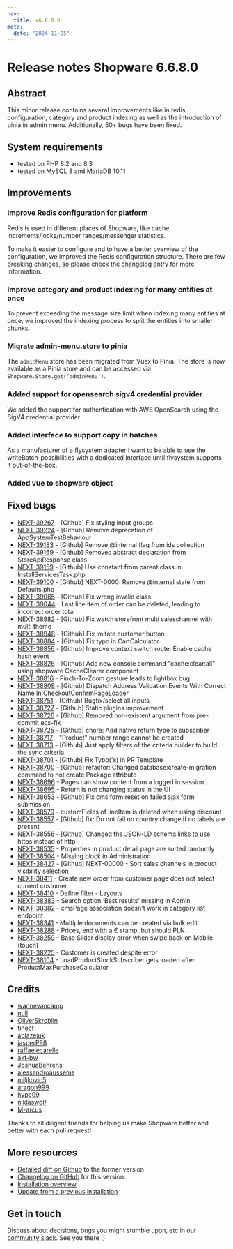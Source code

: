 ```yaml
---
nav:
  title: v6.6.8.0
meta:
  date: "2024-11-05"
---
```


# Release notes Shopware 6.6.8.0

## Abstract

This minor release contains several improvements like in redis configuration, category and product indexing as well as the introduction of pinia in admin menu. Additionally, 50+ bugs have been fixed.

## System requirements

* tested on PHP 8.2 and 8.3
* tested on MySQL 8 and MariaDB 10.11

## Improvements

### Improve Redis configuration for platform

Redis is used in different places of Shopware, like cache, increments/locks/number ranges/messenger statistics.

To make it easier to configure and to have a better overview of the configuration, we improved the Redis configuration structure. There are few breaking changes, so please check the [changelog entry](https://github.com/shopware/shopware/blob/997d9c7fbf8848d623e4eff4aaa95d4fad16e130/changelog/_unreleased/2024-10-04-improved-redis-config-structure.md) for more information.

### Improve category and product indexing for many entities at once

To prevent exceeding the message size limit when indexing many entities at once, we improved the indexing process to split the entities into smaller chunks.

### Migrate admin-menu.store to pinia

The `adminMenu` store has been migrated from Vuex to Pinia. The store is now available as a Pinia store and can be accessed via `Shopware.Store.get(‘adminMenu’)`.

### Added support for opensearch sigv4 credential provider

We added the support for authentication with AWS OpenSearch using the SigV4 credential provider

### Added interface to support copy in batches

As a manufacturer of a flysystem adapter I want to be able to use the writeBatch-possibilities with a dedicated Interface until flysystem supports it out-of-the-box.

### Added vue to shopware object

## Fixed bugs

* [NEXT-39267](https://github.com/shopware/shopware/issues/5287) - [Github] Fix styling input groups
* [NEXT-39224](https://github.com/shopware/shopware/issues/5248) - [Github] Remove deprecation of AppSystemTestBehaviour
* [NEXT-39183](https://github.com/shopware/shopware/issues/5221) - [Github] Remove @internal flag from ids collection
* [NEXT-39169](https://github.com/shopware/shopware/issues/5192) - [Github] Removed abstract declaration from StoreApiResponse class
* [NEXT-39159](https://github.com/shopware/shopware/issues/5183) - [Github] Use constant from parent class in InstallServicesTask.php
* [NEXT-39100](https://github.com/shopware/shopware/issues/5160) - [Github] NEXT-0000: Remove @internal state from Defaults.php
* [NEXT-39065](https://github.com/shopware/shopware/issues/5154) - [Github] Fix wrong invalid class
* [NEXT-39044](https://github.com/shopware/shopware/issues/5148) - Last line item of order can be deleted, leading to incorrect order total
* [NEXT-38982](https://github.com/shopware/shopware/issues/5122) - [Github] Fix watch storefront multi saleschannel with multi theme
* [NEXT-38948](https://github.com/shopware/shopware/issues/5117) - [Github] Fix imitate customer button
* [NEXT-38884](https://github.com/shopware/shopware/issues/5094) - [Github] Fix typo in CartCalculator
* [NEXT-38856](https://github.com/shopware/shopware/issues/5084) - [Github] Improve context switch route. Enable cache hash event
* [NEXT-38826](https://github.com/shopware/shopware/issues/5072) - [Github] Add new console command "cache:clear:all" using shopware CacheClearer component 
* [NEXT-38816](https://github.com/shopware/shopware/issues/5058) - Pinch-To-Zoom gesture leads to lightbox bug
* [NEXT-38808](https://github.com/shopware/shopware/issues/5050) - [Github] Dispatch Address Validation Events With Correct Name In CheckoutConfirmPageLoader
* [NEXT-38751](https://github.com/shopware/shopware/issues/5004) - [Github] Bugfix/select all inputs
* [NEXT-38727](https://github.com/shopware/shopware/issues/4997) - [Github] Static plugins improvement
* [NEXT-38726](https://github.com/shopware/shopware/issues/4996) - [Github] Removed non-existent argument from pre-commit ecs-fix
* [NEXT-38725](https://github.com/shopware/shopware/issues/4995) - [Github] chore: Add native return type to subscriber
* [NEXT-38717](https://github.com/shopware/shopware/issues/4978) - "Product" number range cannot be created
* [NEXT-38713](https://github.com/shopware/shopware/issues/4970) - [Github] Just apply filters of the criteria builder to build the sync criteria
* [NEXT-38701](https://github.com/shopware/shopware/issues/4955) - [Github] Fix Typo('s) in PR Template
* [NEXT-38700](https://github.com/shopware/shopware/issues/4954) - [Github] refactor: Changed database:create-migration command to not create Package attribute
* [NEXT-38696](https://github.com/shopware/shopware/issues/4945) - Pages can show content from a logged in session
* [NEXT-38695](https://github.com/shopware/shopware/issues/4943) - Return is not changing status in the UI
* [NEXT-38653](https://github.com/shopware/shopware/issues/4928) - [Github] Fix cms form reset on failed ajax form submission
* [NEXT-38579](https://github.com/shopware/shopware/issues/4919) - customFields of lineItem is deleted when using discount
* [NEXT-38557](https://github.com/shopware/shopware/issues/4918) - [Github] fix: Do not fail on country change if no labels are present
* [NEXT-38556](https://github.com/shopware/shopware/issues/4917) - [Github] Changed the JSON-LD schema links to use https instead of http
* [NEXT-38535](https://github.com/shopware/shopware/issues/4914) - Properties in product detail page are sorted randomly
* [NEXT-38504](https://github.com/shopware/shopware/issues/4896) - Missing block in Administration
* [NEXT-38427](https://github.com/shopware/shopware/issues/4855) - [Github] NEXT-00000 - Sort sales channels in product visibility selection
* [NEXT-38411](https://github.com/shopware/shopware/issues/4815) - Create new order from customer page does not select current customer
* [NEXT-38410](https://github.com/shopware/shopware/issues/4814) - Define filter - Layouts
* [NEXT-38383](https://github.com/shopware/shopware/issues/4792) - Search option ‘Best results’ missing in Admin 
* [NEXT-38382](https://github.com/shopware/shopware/issues/4791) - cmsPage association doesn't work in category list endpoint
* [NEXT-38341](https://github.com/shopware/shopware/issues/4752) - Multiple documents can be created via bulk edit
* [NEXT-38288](https://github.com/shopware/shopware/issues/4718) -  Prices, end with a € stamp, but should PLN.
* [NEXT-38259](https://github.com/shopware/shopware/issues/4702) - Base Slider display error when swipe back on Mobile (touch)
* [NEXT-38225](https://github.com/shopware/shopware/issues/4676) - Customer is created despite error
* [NEXT-38104](https://github.com/shopware/shopware/issues/4601) - LoadProductStockSubscriber gets loaded after ProductMaxPurchaseCalculator

## Credits

* [wannevancamp](https://github.com/wannevancamp)
* [null](https://github.com/null)
* [OliverSkroblin](https://github.com/OliverSkroblin)
* [tinect](https://github.com/tinect)
* [ablazejuk](https://github.com/ablazejuk)
* [jasperP98](https://github.com/jasperP98)
* [raffaelecarelle](https://github.com/raffaelecarelle)
* [akf-bw](https://github.com/akf-bw)
* [JoshuaBehrens](https://github.com/JoshuaBehrens)
* [alessandroaussems](https://github.com/alessandroaussems)
* [miljkovic5](https://github.com/miljkovic5)
* [aragon999](https://github.com/aragon999)
* [hype09](https://github.com/hype09)
* [niklaswolf](https://github.com/niklaswolf)
* [M-arcus](https://github.com/M-arcus)

Thanks to all diligent friends for helping us make Shopware better and better with each pull request!


## More resources

* [Detailed diff on Github](https://github.com/shopware/shopware/compare/v6.6.7.1...v6.6.8.0) to the former version
* [Changelog on GitHub](https://github.com/shopware/shopware/blob/v6.6.8.0/CHANGELOG.md) for this version.
* [Installation overview](https://developer.shopware.com/docs/guides/installation/)
* [Update from a previous installation](https://developer.shopware.com/docs/guides/installation/template.html#update-shopware)

## Get in touch

Discuss about decisions, bugs you might stumble upon, etc in our [community slack](https://shopwarecommunity.slack.com/). See you there ;)
